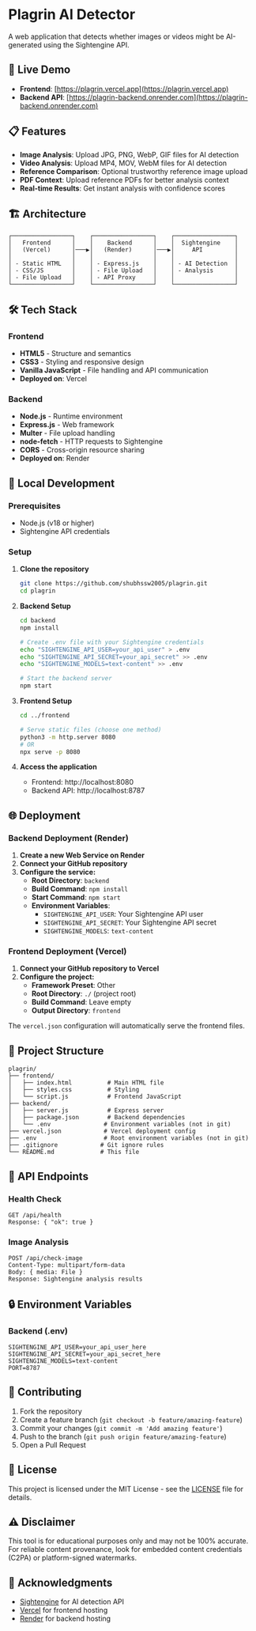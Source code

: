 # Plagrin AI Detector

A web application that detects whether images or videos might be AI-generated using the Sightengine API.

## 🚀 Live Demo

- **Frontend**: [https://plagrin.vercel.app](https://plagrin.vercel.app)
- **Backend API**: [https://plagrin-backend.onrender.com](https://plagrin-backend.onrender.com)

## 📋 Features

- **Image Analysis**: Upload JPG, PNG, WebP, GIF files for AI detection
- **Video Analysis**: Upload MP4, MOV, WebM files for AI detection
- **Reference Comparison**: Optional trustworthy reference image upload
- **PDF Context**: Upload reference PDFs for better analysis context
- **Real-time Results**: Get instant analysis with confidence scores

## 🏗️ Architecture

```
┌─────────────────┐    ┌─────────────────┐    ┌─────────────────┐
│   Frontend      │    │    Backend      │    │  Sightengine    │
│   (Vercel)      │───▶│   (Render)      │───▶│     API         │
│                 │    │                 │    │                 │
│ - Static HTML   │    │ - Express.js    │    │ - AI Detection  │
│ - CSS/JS        │    │ - File Upload   │    │ - Analysis      │
│ - File Upload   │    │ - API Proxy     │    │                 │
└─────────────────┘    └─────────────────┘    └─────────────────┘
```

## 🛠️ Tech Stack

### Frontend
- **HTML5** - Structure and semantics
- **CSS3** - Styling and responsive design
- **Vanilla JavaScript** - File handling and API communication
- **Deployed on**: Vercel

### Backend
- **Node.js** - Runtime environment
- **Express.js** - Web framework
- **Multer** - File upload handling
- **node-fetch** - HTTP requests to Sightengine
- **CORS** - Cross-origin resource sharing
- **Deployed on**: Render

## 🚀 Local Development

### Prerequisites
- Node.js (v18 or higher)
- Sightengine API credentials

### Setup

1. **Clone the repository**
   ```bash
   git clone https://github.com/shubhssw2005/plagrin.git
   cd plagrin
   ```

2. **Backend Setup**
   ```bash
   cd backend
   npm install
   
   # Create .env file with your Sightengine credentials
   echo "SIGHTENGINE_API_USER=your_api_user" > .env
   echo "SIGHTENGINE_API_SECRET=your_api_secret" >> .env
   echo "SIGHTENGINE_MODELS=text-content" >> .env
   
   # Start the backend server
   npm start
   ```

3. **Frontend Setup**
   ```bash
   cd ../frontend
   
   # Serve static files (choose one method)
   python3 -m http.server 8080
   # OR
   npx serve -p 8080
   ```

4. **Access the application**
   - Frontend: http://localhost:8080
   - Backend API: http://localhost:8787

## 🌐 Deployment

### Backend Deployment (Render)

1. **Create a new Web Service on Render**
2. **Connect your GitHub repository**
3. **Configure the service:**
   - **Root Directory**: `backend`
   - **Build Command**: `npm install`
   - **Start Command**: `npm start`
   - **Environment Variables**:
     - `SIGHTENGINE_API_USER`: Your Sightengine API user
     - `SIGHTENGINE_API_SECRET`: Your Sightengine API secret
     - `SIGHTENGINE_MODELS`: `text-content`

### Frontend Deployment (Vercel)

1. **Connect your GitHub repository to Vercel**
2. **Configure the project:**
   - **Framework Preset**: Other
   - **Root Directory**: `./` (project root)
   - **Build Command**: Leave empty
   - **Output Directory**: `frontend`

The `vercel.json` configuration will automatically serve the frontend files.

## 📁 Project Structure

```
plagrin/
├── frontend/
│   ├── index.html          # Main HTML file
│   ├── styles.css          # Styling
│   └── script.js           # Frontend JavaScript
├── backend/
│   ├── server.js           # Express server
│   ├── package.json        # Backend dependencies
│   └── .env               # Environment variables (not in git)
├── vercel.json            # Vercel deployment config
├── .env                   # Root environment variables (not in git)
├── .gitignore            # Git ignore rules
└── README.md             # This file
```

## 🔧 API Endpoints

### Health Check
```
GET /api/health
Response: { "ok": true }
```

### Image Analysis
```
POST /api/check-image
Content-Type: multipart/form-data
Body: { media: File }
Response: Sightengine analysis results
```

## 🔒 Environment Variables

### Backend (.env)
```env
SIGHTENGINE_API_USER=your_api_user_here
SIGHTENGINE_API_SECRET=your_api_secret_here
SIGHTENGINE_MODELS=text-content
PORT=8787
```

## 🤝 Contributing

1. Fork the repository
2. Create a feature branch (`git checkout -b feature/amazing-feature`)
3. Commit your changes (`git commit -m 'Add amazing feature'`)
4. Push to the branch (`git push origin feature/amazing-feature`)
5. Open a Pull Request

## 📄 License

This project is licensed under the MIT License - see the [LICENSE](LICENSE) file for details.

## ⚠️ Disclaimer

This tool is for educational purposes only and may not be 100% accurate. For reliable content provenance, look for embedded content credentials (C2PA) or platform-signed watermarks.

## 🙏 Acknowledgments

- [Sightengine](https://sightengine.com/) for AI detection API
- [Vercel](https://vercel.com/) for frontend hosting
- [Render](https://render.com/) for backend hosting